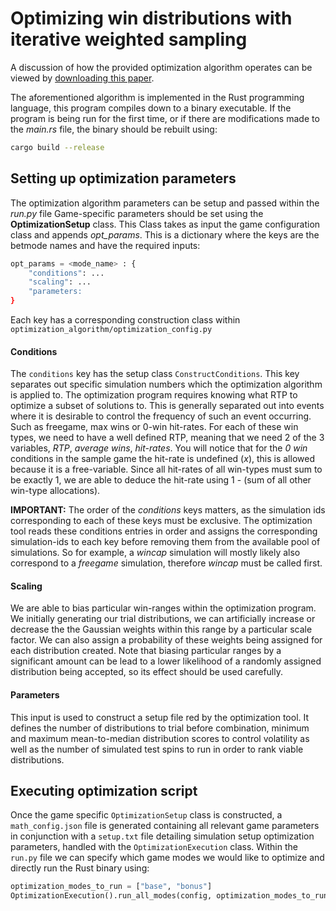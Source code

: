 # Optimizing win distributions with iterative weighted sampling

A discussion of how the provided optimization algorithm operates can be viewed by [downloading this paper](../../distribution_optimization.pdf).

The aforementioned algorithm is implemented in the Rust programming language, this program compiles down to a binary executable. If the program is being run for the first time, or if there are modifications made to the *main.rs* file, the binary should be rebuilt using:
```sh
cargo build --release
```


## Setting up optimization parameters

The optimization algorithm parameters can be setup and passed within the *run.py* file
Game-specific parameters should be set using the **OptimizationSetup** class. This Class takes as input the game configuration class and appends *opt_params*. This is a dictionary where the keys are the betmode names and have the required inputs:
```python
opt_params = <mode_name> : {
    "conditions": ...
    "scaling": ...
    "parameters: 
}
```
Each key has a corresponding construction class within `optimization_algorithm/optimization_config.py`

#### Conditions

The `conditions` key has the setup class `ConstructConditions`. This key separates out specific simulation numbers which the optimization algorithm is applied to. The optimization program requires knowing what RTP to optimize a subset of solutions to. 
This is generally separated out into events where it is desirable to control the frequency of such an event occurring. Such as freegame, max wins or 0-win hit-rates. For each of these win types, we need to have a well defined RTP, meaning that we need 2 of the 3 variables, *RTP*, *average wins*, *hit-rates*. You will notice that for the *0 win* conditions in the sample game the hit-rate is undefined (*x*), this is allowed because it is a free-variable. Since all hit-rates of all win-types must sum to be exactly 1, we are able to deduce the hit-rate using 1 - (sum of all other win-type allocations).

**IMPORTANT:** The order of the *conditions* keys matters, as the simulation ids corresponding to each of these keys must be exclusive. The optimization tool reads these conditions entries in order and assigns the corresponding simulation-ids to each key before removing them from the available pool of simulations. So for example, a *wincap* simulation will mostly likely also correspond to a *freegame* simulation, therefore *wincap* must be called first.


#### Scaling

We are able to bias particular win-ranges within the optimization program. We initially generating our trial distributions, we can artificially increase or decrease the the Gaussian weights within this range by a particular scale factor. We can also assign a probability of these weights being assigned for each distribution created. Note that biasing particular ranges by a significant amount can be lead to a lower likelihood of a randomly assigned distribution being accepted, so its effect should be used carefully. 

#### Parameters

This input is used to construct a setup file red by the optimization tool. It defines the number of distributions to trial before combination, minimum and maximum mean-to-median distribution scores to control volatility as well as the number of simulated test spins to run in order to rank viable distributions. 

## Executing optimization script

Once the game specific `OptimizationSetup` class is constructed, a `math_config.json` file is generated containing all relevant game parameters in conjunction with a `setup.txt` file detailing simulation setup optimization parameters, handled with the `OptimizationExecution` class. Within the `run.py` file we can specify which game modes we would like to optimize and directly run the Rust binary using:
```python
optimization_modes_to_run = ["base", "bonus"]
OptimizationExecution().run_all_modes(config, optimization_modes_to_run, rust_threads)
```
